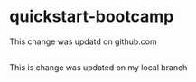# quickstart-bootcamp


This change was updatd on github.com

##
This is change was updated on my local branch